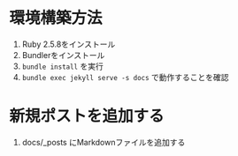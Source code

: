 # 環境構築方法

1. Ruby 2.5.8をインストール
2. Bundlerをインストール
3. `bundle install` を実行
4. `bundle exec jekyll serve -s docs` で動作することを確認

# 新規ポストを追加する

1. docs/_posts にMarkdownファイルを追加する

